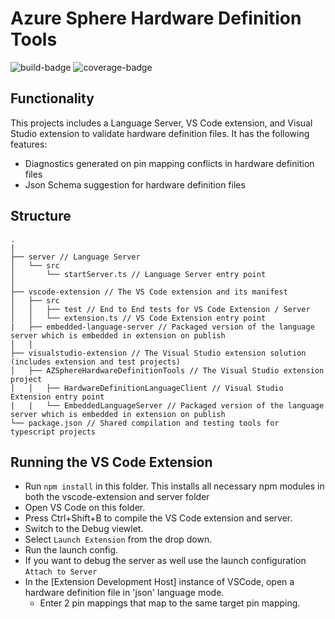 # Azure Sphere Hardware Definition Tools
![build-badge](https://github.com/Azure-Sphere-Tools/azsphere-hardware-definition-tools/actions/workflows/build.yml/badge.svg)
![coverage-badge](https://img.shields.io/badge/dynamic/json?color=success&logo=mocha&logoColor=white&label=Coverage&query=total.statements.pct&url=https%3A%2F%2Fgithub.com%2FAzure-Sphere-Tools%2Fazsphere-hardware-definition-tools%2Freleases%2Fdownload%2Fbadges%2Fcoverage-summary.json)

## Functionality

This projects includes a Language Server, VS Code extension, and Visual Studio extension to validate hardware definition files. It has the following features:
- Diagnostics generated on pin mapping conflicts in hardware definition files
- Json Schema suggestion for hardware definition files


## Structure

```
.
|
├── server // Language Server
│   └── src
│       └── startServer.ts // Language Server entry point
│
├── vscode-extension // The VS Code extension and its manifest
│   ├── src
│   │   ├── test // End to End tests for VS Code Extension / Server
│   │   └── extension.ts // VS Code Extension entry point
|   ├── embedded-language-server // Packaged version of the language server which is embedded in extension on publish
│   │
├── visualstudio-extension // The Visual Studio extension solution (includes extension and test projects)
│   ├── AZSphereHardwareDefinitionTools // The Visual Studio extension project
│   │   ├── HardwareDefinitionLanguageClient // Visual Studio Extension entry point
|   |   └── EmbeddedLanguageServer // Packaged version of the language server which is embedded in extension on publish
└── package.json // Shared compilation and testing tools for typescript projects
```

## Running the VS Code Extension

- Run `npm install` in this folder. This installs all necessary npm modules in both the vscode-extension and server folder
- Open VS Code on this folder.
- Press Ctrl+Shift+B to compile the VS Code extension and server.
- Switch to the Debug viewlet.
- Select `Launch Extension` from the drop down.
- Run the launch config.
- If you want to debug the server as well use the launch configuration `Attach to Server`
- In the [Extension Development Host] instance of VSCode, open a hardware definition file in 'json' language mode.
  - Enter 2 pin mappings that map to the same target pin mapping.
